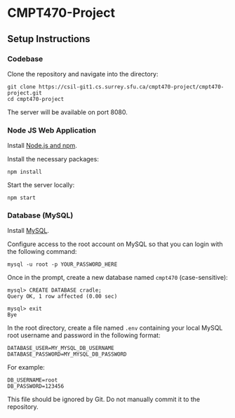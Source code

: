 # CMPT470-Project

## Setup Instructions

### Codebase

Clone the repository and navigate into the directory:
```shell
git clone https://csil-git1.cs.surrey.sfu.ca/cmpt470-project/cmpt470-project.git
cd cmpt470-project
```

The server will be available on port 8080.

### Node JS Web Application

Install [Node.js and npm](https://nodejs.org/en/).

Install the necessary packages:
```shell
npm install
```

Start the server locally:
```shell
npm start
```

### Database (MySQL)

Install [MySQL](https://www.mysql.com/).

Configure access to the root account on MySQL so that you can login with the following command:
```
mysql -u root -p YOUR_PASSWORD_HERE
```

Once in the prompt, create a new database named `cmpt470` (case-sensitive):
```
mysql> CREATE DATABASE cradle;
Query OK, 1 row affected (0.00 sec)

mysql> exit
Bye
```

In the root directory, create a file named `.env` containing your local MySQL root username and password in the following format:
```
DATABASE_USER=MY_MYSQL_DB_USERNAME
DATABASE_PASSWORD=MY_MYSQL_DB_PASSWORD
```

For example:
```
DB_USERNAME=root
DB_PASSWORD=123456
```

This file should be ignored by Git. Do not manually commit it to the repository.


